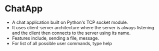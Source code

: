 # ChatApp
* A chat application built on Python's TCP socket module. 
* It uses client-server architecture where the server is always listening and the client then connects to the server using its name.
* Features include, sending a file, message.
* For list of all possible user commands, type help
